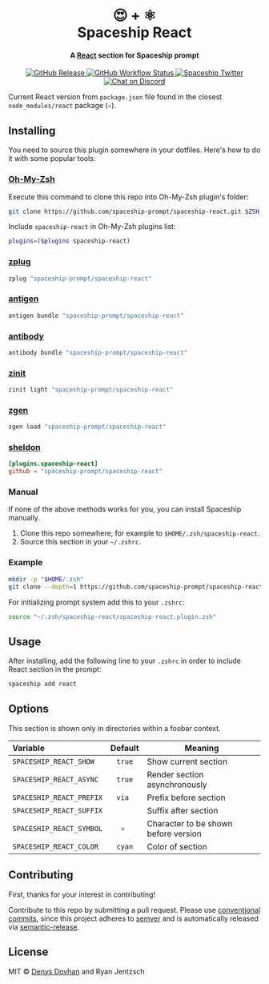 <h1 align="center">
  😍 + ⚛
  <br>Spaceship React<br>
</h1>

<h4 align="center">
  A <a href="https://reactjs.org" target="_blank">React</a> section for Spaceship prompt
</h4>

<p align="center">
  <a href="https://github.com/spaceship-prompt/spaceship-section/releases">
    <img src="https://img.shields.io/github/v/release/spaceship-prompt/spaceship-section.svg?style=flat-square"
      alt="GitHub Release" />
  </a>

  <a href="https://github.com/spaceship-prompt/spaceship-section/actions">
    <img src="https://img.shields.io/github/actions/workflow/status/spaceship-prompt/spaceship-gradle/ci.yaml?style=flat-square"
      alt="GitHub Workflow Status" />
  </a>

  <a href="https://twitter.com/SpaceshipPrompt">
    <img src="https://img.shields.io/badge/twitter-%40SpaceshipPrompt-00ACEE.svg?style=flat-square"
      alt="Spaceship Twitter" />
  </a>

  <a href="https://discord.gg/NTQWz8Dyt9">
    <img
      src="https://img.shields.io/discord/859409950999707668?label=discord&logoColor=white&style=flat-square"
      alt="Chat on Discord"
    />
  </a>
</p>

Current React version from `package.json` file found in the closest `node_modules/react` package (`⚛`).

## Installing

You need to source this plugin somewhere in your dotfiles. Here's how to do it with some popular tools:

### [Oh-My-Zsh]

Execute this command to clone this repo into Oh-My-Zsh plugin's folder:

```zsh
git clone https://github.com/spaceship-prompt/spaceship-react.git $ZSH_CUSTOM/plugins/spaceship-react
```

Include `spaceship-react` in Oh-My-Zsh plugins list:

```zsh
plugins=($plugins spaceship-react)
```

### [zplug]

```zsh
zplug "spaceship-prompt/spaceship-react"
```

### [antigen]

```zsh
antigen bundle "spaceship-prompt/spaceship-react"
```

### [antibody]

```zsh
antibody bundle "spaceship-prompt/spaceship-react"
```

### [zinit]

```zsh
zinit light "spaceship-prompt/spaceship-react"
```

### [zgen]

```zsh
zgen load "spaceship-prompt/spaceship-react"
```

### [sheldon]

```toml
[plugins.spaceship-react]
github = "spaceship-prompt/spaceship-react"
```

### Manual

If none of the above methods works for you, you can install Spaceship manually.

1. Clone this repo somewhere, for example to `$HOME/.zsh/spaceship-react`.
2. Source this section in your `~/.zshrc`.

### Example

```zsh
mkdir -p "$HOME/.zsh"
git clone --depth=1 https://github.com/spaceship-prompt/spaceship-react.git "$HOME/.zsh/spaceship-react"
```

For initializing prompt system add this to your `.zshrc`:

```zsh title=".zshrc"
source "~/.zsh/spaceship-react/spaceship-react.plugin.zsh"
```

## Usage

After installing, add the following line to your `.zshrc` in order to include React section in the prompt:

```zsh
spaceship add react
```

## Options

This section is shown only in directories within a foobar context.

| Variable                 |  Default  | Meaning                              |
| :----------------------- | :-------: | ------------------------------------ |
| `SPACESHIP_REACT_SHOW`   |   `true`  | Show current section                 |
| `SPACESHIP_REACT_ASYNC`  |   `true`  | Render section asynchronously        |
| `SPACESHIP_REACT_PREFIX` |   `via `  | Prefix before section                |
| `SPACESHIP_REACT_SUFFIX` |    ` `    | Suffix after section                 |
| `SPACESHIP_REACT_SYMBOL` |    `⚛ `   | Character to be shown before version |
| `SPACESHIP_REACT_COLOR`  |   `cyan`  | Color of section                     |

## Contributing

First, thanks for your interest in contributing!

Contribute to this repo by submitting a pull request. Please use [conventional commits](https://www.conventionalcommits.org/), since this project adheres to [semver](https://semver.org/) and is automatically released via [semantic-release](https://github.com/semantic-release/semantic-release).

## License

MIT © [Denys Dovhan](http://denysdovhan.com) and Ryan Jentzsch

<!-- References -->

[Oh-My-Zsh]: https://ohmyz.sh/
[zplug]: https://github.com/zplug/zplug
[antigen]: https://antigen.sharats.me/
[antibody]: https://getantibody.github.io/
[zinit]: https://github.com/zdharma/zinit
[zgen]: https://github.com/tarjoilija/zgen
[sheldon]: https://sheldon.cli.rs/
